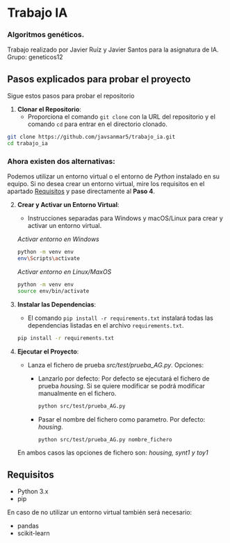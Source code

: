 # Trabajo IA

### Algoritmos genéticos.

Trabajo realizado por Javier Ruíz y Javier Santos para la asignatura de IA.
Grupo: geneticos12



## Pasos explicados para probar el proyecto

Sigue estos pasos para probar el repositorio

1. **Clonar el Repositorio**:
    - Proporciona el comando `git clone` con la URL del repositorio y el comando `cd` para entrar en el directorio clonado.

```sh
git clone https://github.com/javsanmar5/trabajo_ia.git
cd trabajo_ia
```

### Ahora existen dos alternativas:
Podemos utilizar un entorno virtual o el entorno de *Python* instalado en su equipo. Si no desea crear un entorno virtual, mire los requisitos en el apartado [Requisitos](#requisitos) y pase directamente al **Paso 4**.     

2. **Crear y Activar un Entorno Virtual**:
    - Instrucciones separadas para Windows y macOS/Linux para crear y activar un entorno virtual.

    *Activar entorno en Windows*
    ```sh
    python -m venv env
    env\Scripts\activate
    ```

    *Activar entorno en Linux/MaxOS*

    ```sh
    python -m venv env
    source env/bin/activate
    ```
        

3. **Instalar las Dependencias**:
    - El comando `pip install -r requirements.txt` instalará todas las dependencias listadas en el archivo `requirements.txt`.

    ```sh
    pip install -r requirements.txt
    ```

4. **Ejecutar el Proyecto**:
    - Lanza el fichero de prueba *src/test/prueba_AG.py*.
    Opciones:

        - Lanzarlo por defecto: Por defecto se ejecutará el fichero de prueba *housing*. Si se quiere modificar se podrá modificar manualmente en el fichero.
            ```sh
            python src/test/prueba_AG.py
            ```

        - Pasar el nombre del fichero como parametro. Por defecto: *housing*. 
            ```sh
            python src/test/prueba_AG.py nombre_fichero
            ```

    En ambos casos las opciones de fichero son: *housing, synt1 y toy1*



## Requisitos

- Python 3.x
- pip

En caso de no utilizar un entorno virtual también será necesario:

- pandas
- scikit-learn 



